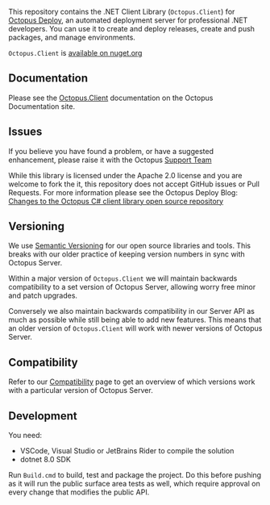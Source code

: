 This repository contains the .NET Client Library (`Octopus.Client`) for [Octopus Deploy](https://octopus.com), an automated deployment server for professional .NET developers. You can use it to create and deploy releases, create and push packages, and manage environments.

`Octopus.Client` is [available on nuget.org](https://www.nuget.org/packages/Octopus.Client)

## Documentation

Please see the [Octopus.Client](https://octopus.com/docs/api-and-integration/octopus.client) documentation on the Octopus Documentation site.

## Issues

If you believe you have found a problem, or have a suggested enhancement, please raise it with the Octopus [Support Team](https://octopus.com/support)

While this library is licensed under the Apache 2.0 license and you are welcome to fork the it, this repository does not accept GitHub issues or Pull Requests. For more information please see the Octopus Deploy Blog: [Changes to the Octopus C# client library open source repository](https://octopus.com/blog/changes-to-octopus-csharp-client-repository)

## Versioning
We use [Semantic Versioning](http://semver.org/) for our open source libraries and tools. This breaks with our older practice of keeping version numbers in sync with Octopus Server. 

Within a major version of `Octopus.Client` we will maintain backwards compatibility to a set version of Octopus Server, allowing worry free minor and patch upgrades.

Conversely we also maintain backwards compatibility in our Server API as much as possible while still being able to add new features. This means that an older version of `Octopus.Client` will work with newer versions of Octopus Server.

## Compatibility

Refer to our [Compatibility](https://octopus.com/docs/api-and-integration/compatibility) page to get an overview of which versions work with a particular version of Octopus Server.

## Development
You need:
- VSCode, Visual Studio or JetBrains Rider to compile the solution
- dotnet 8.0 SDK

Run `Build.cmd` to build, test and package the project. Do this before pushing as it will run the public surface area tests as well,
which require approval on every change that modifies the public API.
